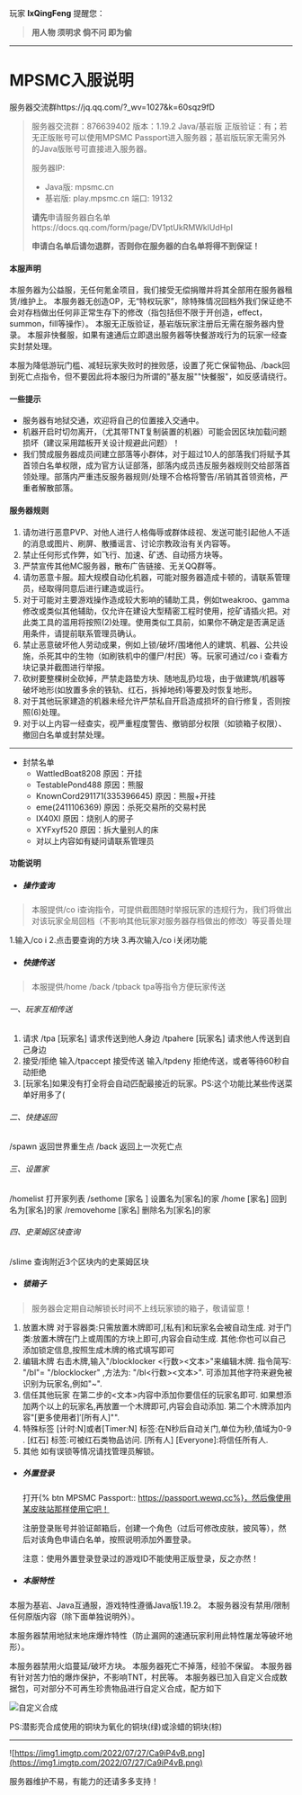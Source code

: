 玩家 **lxQingFeng** 提醒您：

> **用人物 须明求 倘不问 即为偷**

---

# MPSMC入服说明

服务器交流群https://jq.qq.com/?_wv=1027&k=60sqz9fD

> 服务器交流群：876639402
> 版本：1.19.2 Java/基岩版
> 正版验证：有；若无正版账号可以使用MPSMC Passport进入服务器；基岩版玩家无需另外的Java版账号可直接进入服务器。
>
> 服务器IP:
>
> * Java版: mpsmc.cn
> * 基岩版: play.mpsmc.cn 端口: 19132
>
>
> **请先**申请服务器白名单https://docs.qq.com/form/page/DV1ptUkRMWklUdHpI
>
> **申请白名单后请勿退群，否则你在服务器的白名单将得不到保证！**

#### 本服声明

本服务器为公益服，无任何氪金项目，我们接受无偿捐赠并将其全部用在服务器租赁/维护上。
本服务器无创造OP，无“特权玩家”，除特殊情况回档外我们保证绝不会对存档做出任何非正常生存下的修改（指包括但不限于开创造，effect，summon，fill等操作）。
本服无正版验证，基岩版玩家注册后无需在服务器内登录。
本服非快餐服，如果有速通后立即退出服务器等快餐游戏行为的玩家一经查实封禁处理。

本服为降低游玩门槛、减轻玩家失败时的挫败感，设置了死亡保留物品、/back回到死亡点指令，但不要因此将本服归为所谓的"基友服""快餐服"，如反感请绕行。

#### 一些提示

* 服务器有地狱交通，欢迎将自己的位置接入交通中。
* 机器开启时切勿离开，（尤其带TNT复制装置的机器）可能会因区块加载问题损坏（建议采用踏板开关设计规避此问题）！
* 我们赞成服务器成员间建立部落等小群体，对于超过10人的部落我们将赋予其首领白名单权限，成为官方认证部落，部落内成员违反服务器规则交给部落首领处理。部落内严重违反服务器规则/处理不合格将警告/吊销其首领资格，严重者解散部落。

#### 服务器规则

1. 请勿进行恶意PVP、对他人进行人格侮辱或群体歧视、发送可能引起他人不适的消息或图片、刷屏、散播谣言、讨论宗教政治有关内容等。
2. 禁止任何形式作弊，如飞行、加速、矿透、自动搭方块等。
3. 严禁宣传其他MC服务器，散布广告链接、无关QQ群等。
4. 请勿恶意卡服。超大规模自动化机器，可能对服务器造成卡顿的，请联系管理员，经取得同意后进行建造或运行。
5. 对于可能对主要游戏操作造成较大影响的辅助工具，例如tweakroo、gamma修改或类似其他辅助，仅允许在建设大型精密工程时使用，挖矿请插火把。对此类工具的滥用将按照(2)处理。使用类似工具前，如果你不确定是否满足适用条件，请提前联系管理员确认。
6. 禁止恶意破坏他人劳动成果，例如上锁/破坏/围堵他人的建筑、机器、公共设施，杀死其中的生物（如刷铁机中的僵尸/村民）等。玩家可通过/co i 查看方块记录并截图进行举报。
7. 砍树要整棵树全砍掉，严禁走路垫方块、随地乱扔垃圾，由于做建筑/机器等破坏地形(如放置多余的铁轨、红石，拆掉地砖)等要及时恢复地形。
8. 对于其他玩家建造的机器未经允许严禁私自开启造成损坏的自行修复，否则按照(6)处理。
9. 对于以上内容一经查实，视严重程度警告、撤销部分权限（如锁箱子权限）、撤回白名单或封禁处理。

---

* 封禁名单
  * WattledBoat8208 原因：开挂
  * TestablePond488 原因：熊服
  * KnownCord291171(335396645) 原因：熊服+开挂
  * eme(2411106369) 原因：杀死交易所的交易村民
  * IX40XI 原因：烧别人的房子
  * XYFxyf520 原因：拆大量别人的床
  * 对以上内容如有疑问请联系管理员

#### 功能说明

* ##### 操作查询

> 本服提供/co i查询指令，可提供截图随时举报玩家的违规行为，我们将做出对该玩家全局回档（不影响其他玩家对服务器存档做出的修改）等妥善处理

1.输入/co i
2.点击要查询的方块
3.再次输入/co i关闭功能

* ##### 快捷传送

> 本服提供/home /back /tpback tpa等指令方便玩家传送

###### 一、玩家互相传送

1. 请求
   /tpa [玩家名] 请求传送到他人身边
   /tpahere [玩家名] 请求他人传送到自己身边
2. 接受/拒绝
   输入/tpaccept 接受传送
   输入/tpdeny 拒绝传送，或者等待60秒自动拒绝
3. [玩家名]如果没有打全将会自动匹配最接近的玩家。PS:这个功能比某些传送菜单好用多了(

###### 二、快捷返回

/spawn 返回世界重生点
/back 返回上一次死亡点

###### 三、设置家

/homelist 打开家列表
/sethome [家名 ] 设置名为[家名]的家
/home [家名] 回到名为[家名]的家
/removehome [家名] 删除名为[家名]的家

###### 四、史莱姆区块查询

/slime 查询附近3个区块内的史莱姆区块

* ##### 锁箱子

> 服务器会定期自动解锁长时间不上线玩家锁的箱子，敬请留意！

1. 放置木牌
   对于容器类:只需放置木牌即可,[私有]和玩家名会被自动生成.
   对于门类:放置木牌在门上或周围的方块上即可,内容会自动生成.
   其他:你也可以自己添加锁定信息,按照生成木牌的格式填写即可
2. 编辑木牌
   右击木牌,输入"/blocklocker <行数><文本>"来编辑木牌.
   指令简写: "/bl"= "/blocklocker" ,方法为: "/bl<行数><文本>".
   可添加其他字符来避免被识别为玩家名,例如"~".
3. 信任其他玩家
   在第二步的<文本>内容中添加你要信任的玩家名即可.
   如果想添加两个以上的玩家名,再放置一个木牌即可,内容会自动添加.
   第二个木牌添加内容"[更多使用者]′[所有人]"".
4. 特殊标签
   [计时:N]或者[Timer:N] 标签:在N秒后自动关门,单位为秒,值域为0-9 .
   [红石] 标签:可被红石类物品访问.
   [所有人] [Everyone]:将信任所有人.
5. 其他
   如有误锁等情况请找管理员解锁。

* ##### 外置登录

  打开{% btn MPSMC Passport:: https://passport.wewq.cc%}，然后像使用某皮肤站那样使用它吧！

  注册登录账号并验证邮箱后，创建一个角色（过后可修改皮肤，披风等），然后对该角色申请白名单，按照说明添加外置登录。

  注意：使用外置登录登录过的游戏ID不能使用正版登录，反之亦然！
* ##### 本服特性

本服为基岩、Java互通服，游戏特性遵循Java版1.19.2。
本服务器没有禁用/限制任何原版内容（除下面单独说明外）。

本服务器禁用地狱末地床爆炸特性（防止漏网的速通玩家利用此特性屠龙等破坏地形）。

本服务器禁用火焰蔓延/破坏方块。
本服务器死亡不掉落，经验不保留。
本服务器有针对苦力怕的爆炸保护，不影响TNT，村民等。
本服务器已加入自定义合成数据包，可对部分不可再生珍贵物品进行自定义合成，配方如下

![自定义合成](https://img1.imgtp.com/2022/07/18/LGn9CZrW.png)

PS:潜影壳合成使用的铜块为氧化的铜块(绿)或涂蜡的铜块(棕)

---

![https://img1.imgtp.com/2022/07/27/Ca9iP4vB.png](https://img1.imgtp.com/2022/07/27/Ca9iP4vB.png)

服务器维护不易，有能力的还请多多支持！
